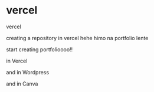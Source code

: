 # vercel
vercel

creating a repository in vercel hehe
himo na portfolio lente

start creating portfolioooo!!

in Vercel

and in Wordpress

and in Canva
